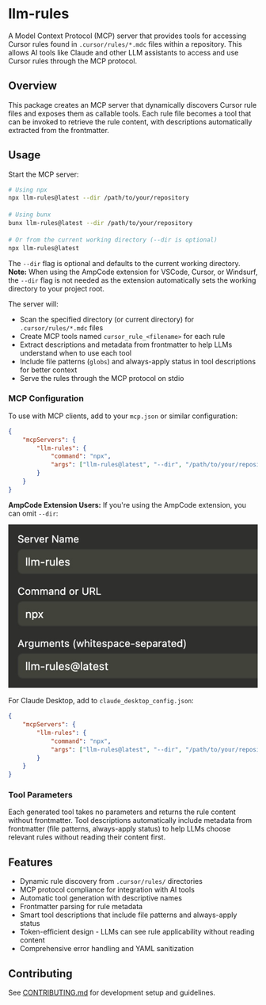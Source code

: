 # llm-rules

A Model Context Protocol (MCP) server that provides tools for accessing Cursor rules found in `.cursor/rules/*.mdc` files within a repository. This allows AI tools like Claude and other LLM assistants to access and use Cursor rules through the MCP protocol.

## Overview

This package creates an MCP server that dynamically discovers Cursor rule files and exposes them as callable tools. Each rule file becomes a tool that can be invoked to retrieve the rule content, with descriptions automatically extracted from the frontmatter.

## Usage

Start the MCP server:

```bash
# Using npx
npx llm-rules@latest --dir /path/to/your/repository

# Using bunx
bunx llm-rules@latest --dir /path/to/your/repository

# Or from the current working directory (--dir is optional)
npx llm-rules@latest
```

The `--dir` flag is optional and defaults to the current working directory. **Note:** When using the AmpCode extension for VSCode, Cursor, or Windsurf, the `--dir` flag is not needed as the extension automatically sets the working directory to your project root.

The server will:

- Scan the specified directory (or current directory) for `.cursor/rules/*.mdc` files
- Create MCP tools named `cursor_rule_<filename>` for each rule
- Extract descriptions and metadata from frontmatter to help LLMs understand when to use each tool
- Include file patterns (`globs`) and always-apply status in tool descriptions for better context
- Serve the rules through the MCP protocol on stdio

### MCP Configuration

To use with MCP clients, add to your `mcp.json` or similar configuration:

```json
{
	"mcpServers": {
		"llm-rules": {
			"command": "npx",
			"args": ["llm-rules@latest", "--dir", "/path/to/your/repository"]
		}
	}
}
```

**AmpCode Extension Users:** If you're using the AmpCode extension, you can omit `--dir`:

![](./docs/images/ampcode-mcp.jpg)

For Claude Desktop, add to `claude_desktop_config.json`:

```json
{
	"mcpServers": {
		"llm-rules": {
			"command": "npx",
			"args": ["llm-rules@latest", "--dir", "/path/to/your/repository"]
		}
	}
}
```

### Tool Parameters

Each generated tool takes no parameters and returns the rule content without frontmatter. Tool descriptions automatically include metadata from frontmatter (file patterns, always-apply status) to help LLMs choose relevant rules without reading their content first.

## Features

- Dynamic rule discovery from `.cursor/rules/` directories
- MCP protocol compliance for integration with AI tools
- Automatic tool generation with descriptive names
- Frontmatter parsing for rule metadata
- Smart tool descriptions that include file patterns and always-apply status
- Token-efficient design - LLMs can see rule applicability without reading content
- Comprehensive error handling and YAML sanitization

## Contributing

See [CONTRIBUTING.md](CONTRIBUTING.md) for development setup and guidelines.

```

```
